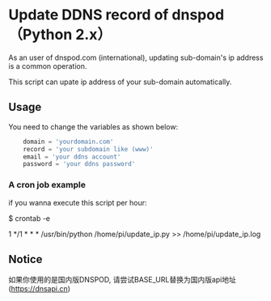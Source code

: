 # Update DDNS record of dnspod （Python 2.x）
As an user of dnspod.com (international), updating sub-domain's ip address is a common operation.

This script can upate ip address of your sub-domain automatically.


## Usage
You need to change the variables as shown below:


```python
    domain = 'yourdomain.com'
    record = 'your subdomain like (www)'
    email = 'your ddns account'
    password = 'your ddns password'
```
### A cron job example
if you wanna execute this script per hour:

$ crontab -e

1 */1 * * * /usr/bin/python /home/pi/update_ip.py >> /home/pi/update_ip.log


## Notice
如果你使用的是国内版DNSPOD, 请尝试BASE_URL替换为国内版api地址(https://dnsapi.cn)
